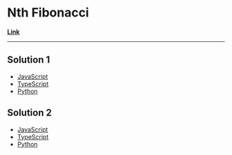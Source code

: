 # Nth Fibonacci

[**Link**](https://www.algoexpert.io/questions/Nth%20Fibonacci)

---

## Solution 1

- [JavaScript](./solution_1/nth-fibonacci.js)
- [TypeScript](./solution_1/nth-fibonacci.ts)
- [Python](./solution_1/nth-fibonacci.py)

## Solution 2

- [JavaScript]()
- [TypeScript]()
- [Python]()
